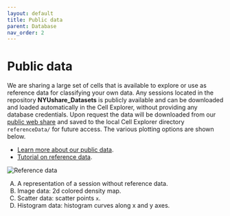 ```yaml
---
layout: default
title: Public data
parent: Database
nav_order: 2
---
```

<style type="text/css">
    ol { list-style-type: upper-alpha; }
</style>
# Public data
We are sharing a large set of cells that is available to explore or use as reference data for classifying your own data. Any sessions located in the repository **NYUshare_Datasets** is publicly available and can be downloaded and loaded automatically in the Cell Explorer, without providing any database credentials. Upon request the data will be downloaded from our [public web share](https://buzsakilab.nyumc.org/datasets/) and saved to the local Cell Explorer directory `referenceData/` for future access. The various plotting options are shown below. 
* [Learn more about our public data](https://buzsakilab.com/wp/2018/10/29/public-datasets/). 
* [Tutorial on reference data](/Cell-Explorer/tutorials/reference-data-tutorial/).

![Reference data](https://buzsakilab.com/wp/wp-content/uploads/2020/01/referenceData_noRef.png)

1. A representation of a session without reference data.
2. Image data: 2d colored density map.
3. Scatter data: scatter points `x`.
4. Histogram data: histogram curves along x and y axes. 

